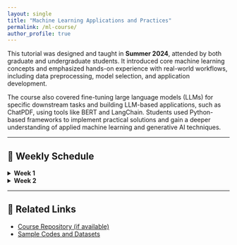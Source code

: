 ```yaml
---
layout: single
title: "Machine Learning Applications and Practices"
permalink: /ml-course/
author_profile: true
---
```


This tutorial was designed and taught in **Summer 2024**, attended by both graduate and undergraduate students. It introduced core machine learning concepts and emphasized hands-on experience with real-world workflows, including data preprocessing, model selection, and application development.

The course also covered fine-tuning large language models (LLMs) for specific downstream tasks and building LLM-based applications, such as ChatPDF, using tools like BERT and LangChain. Students used Python-based frameworks to implement practical solutions and gain a deeper understanding of applied machine learning and generative AI techniques.

---

## 📅 Weekly Schedule

<details>
<summary><strong>Week 1</strong></summary>
<ul>
  <li><strong>May 31 – Lecture 1:</strong> Course Overview and Introduction to Machine Learning [Slides]</li>
  <li><strong>June 2 – Lab 1:</strong> Installing Python (File 1), Running Simple ML Examples (File 2)</li>
</ul>
</details>

<details>
<summary><strong>Week 2</strong></summary>
<ul>
  <li>🎥 Video: <em>The Sun as the Primary Weather Forcing Factor</em></li>
  <li><strong>June 7 – Lecture 2:</strong> Feature Selection and ML Classification [Slides]</li>
  <li><strong>June 8 – Q&A</strong></li>
  <li><strong>June 9 – Lab 2:</strong> Labeling Twitter Data, Feature Extraction [Sample Codes]</li>
</ul>
</details>

<!-- Repeat <details> blocks for Weeks 3–9 -->

---

## 🔗 Related Links

- [Course Repository (if available)](#)
- [Sample Codes and Datasets](#)

